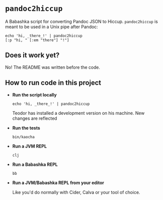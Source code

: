 # `pandoc2hiccup`

A Babashka script for converting Pandoc JSON to Hiccup.
`pandoc2hiccup` is meant to be used in a Unix pipe after Pandoc:

    echo 'hi, _there_!' | pandoc2hiccup
    [:p "hi, " [:em "there"] "!"]

## Does it work yet?

No!
The README was written before the code.

## How to run code in this project

- **Run the script locally**

    ```
    echo 'hi, _there_!' | pandoc2hiccup

    ```

    Teodor has installed a development version on his machine.
    New changes are reflected

- **Run the tests**

    ```
    bin/kaocha
    ```

- **Run a JVM REPL**

    ```
    clj
    ```

- **Run a Babashka REPL**

    ```
    bb
    ```

- **Run a JVM/Babashka REPL from your editor**

    Like you'd do normally with Cider, Calva or your tool of choice.
